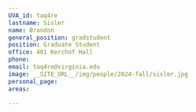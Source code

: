 ```yaml
---
UVA_id: taq4re
lastname: Sisler
name: Brandon
general_position: gradstudent
position: Graduate Student
office: 401 Kerchof Hall
phone: 
email: taq4re@virginia.edu
image: __SITE_URL__/img/people/2024-fall/sisler.jpg
personal_page:
areas:
  
---
```

